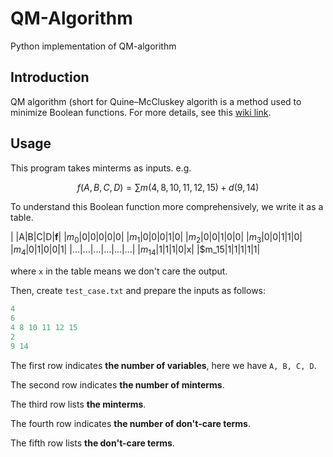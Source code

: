 # QM-Algorithm
Python implementation of QM-algorithm

## Introduction
QM algorithm (short for Quine–McCluskey algorith is a method used to minimize Boolean functions. For more details, see this [wiki link](https://en.wikipedia.org/wiki/Quine%E2%80%93McCluskey_algorithm).

## Usage
This program takes minterms as inputs. e.g.

$$
f(A,B,C,D)=\sum m(4,8,10,11,12,15)+d(9,14)
$$ 

To understand this Boolean function more comprehensively, we write it as a table.

| |A|B|C|D|**f**|
|$m_0$|0|0|0|0|0|
|$m_1$|0|0|0|1|0|
|$m_2$|0|0|1|0|0|
|$m_3$|0|0|1|1|0|
|$m_4$|0|1|0|0|1|
|...|...|...|...|...|...|
|$m_14$|1|1|1|0|x|
|$m_15|1|1|1|1|1|

where `x` in the table means we don't care the output.

Then, create `test_case.txt` and prepare the inputs as follows:
```python
4
6
4 8 10 11 12 15
2
9 14
```
The first row indicates **the number of variables**, here we have `A, B, C, D`.

The second row indicates **the number of minterms**.

The third row lists **the minterms**.

The fourth row indicates **the number of don't-care terms**.

The fifth row lists **the don't-care terms**.

